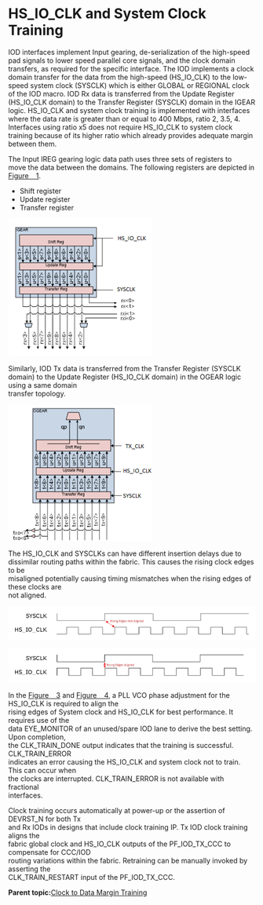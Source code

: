 # HS\_IO\_CLK and System Clock Training

IOD interfaces implement Input gearing, de-serialization of the high-speed pad signals to lower speed parallel core signals, and the clock domain transfers, as required for the specific interface. The IOD implements a clock domain transfer for the data from the high-speed \(HS\_IO\_CLK\) to the low-speed system clock \(SYSCLK\) which is either GLOBAL or REGIONAL clock of the IOD macro. IOD Rx data is transferred from the Update Register \(HS\_IO\_CLK domain\) to the Transfer Register \(SYSCLK\) domain in the IGEAR logic. HS\_IO\_CLK and system clock training is implemented with interfaces where the data rate is greater than or equal to 400 Mbps, ratio 2, 3.5, 4. Interfaces using ratio x5 does not require HS\_IO\_CLK to system clock training because of its higher ratio which already provides adequate margin between them.

The Input IREG gearing logic data path uses three sets of registers to<br /> move the data between the domains. The following registers are depicted in [Figure   1](#GUID-0A06D654-36C2-4D22-8210-CD6AE1F96BE7).

-   Shift register
-   Update register
-   Transfer register

![](GUID-BAC5A2DC-27DB-4506-B10D-7B471017E91D-low.png "HS_IO_CLK to SYSCLK Data Transfer")

Similarly, IOD Tx data is transferred from the Transfer Register \(SYSCLK<br /> domain\) to the Update Register \(HS\_IO\_CLK domain\) in the OGEAR logic using a same domain<br /> transfer topology.

![](GUID-7749F0F3-9A05-4EAD-A210-D904CF48864A-low.png "SYSCLK to HS_IO_CLK Data Transfer")

The HS\_IO\_CLK and SYSCLKs can have different insertion delays due to<br /> dissimilar routing paths within the fabric. This causes the rising clock edges to be<br /> misaligned potentially causing timing mismatches when the rising edges of these clocks are<br /> not aligned.

![](GUID-EBC1EE64-6A4B-4B70-BC91-569A0BC7DDBA-low.png "SYSCLK to HS_IO_CLK Before Training")

![](GUID-99D09053-7B62-44F9-9D2A-A03D4AB706FA-low.png "SYSCLK to HS_IO_CLK After Training")

In the [Figure   3](#GUID-AF71FCC1-AFF9-40AB-A13A-4055C66EBD63) and [Figure   4](#GUID-EF96415A-923C-47AD-80C4-2DAB2C93E702), a PLL VCO phase adjustment for the HS\_IO\_CLK is required to align the<br /> rising edges of System clock and HS\_IO\_CLK for best performance. It requires use of the<br /> data EYE\_MONITOR of an unused/spare IOD lane to derive the best setting. Upon completion,<br /> the CLK\_TRAIN\_DONE output indicates that the training is successful. CLK\_TRAIN\_ERROR<br /> indicates an error causing the HS\_IO\_CLK and system clock not to train. This can occur when<br /> the clocks are interrupted. CLK\_TRAIN\_ERROR is not available with fractional<br /> interfaces.

Clock training occurs automatically at power-up or the assertion of DEVRST\_N for both Tx<br /> and Rx IODs in designs that include clock training IP. Tx IOD clock training aligns the<br /> fabric global clock and HS\_IO\_CLK outputs of the PF\_IOD\_TX\_CCC to compensate for CCC/IOD<br /> routing variations within the fabric. Retraining can be manually invoked by asserting the<br /> CLK\_TRAIN\_RESTART input of the PF\_IOD\_TX\_CCC.

**Parent topic:**[Clock to Data Margin Training](GUID-48F18460-37DB-4F9C-A454-A838B1B2C4ED.md)


